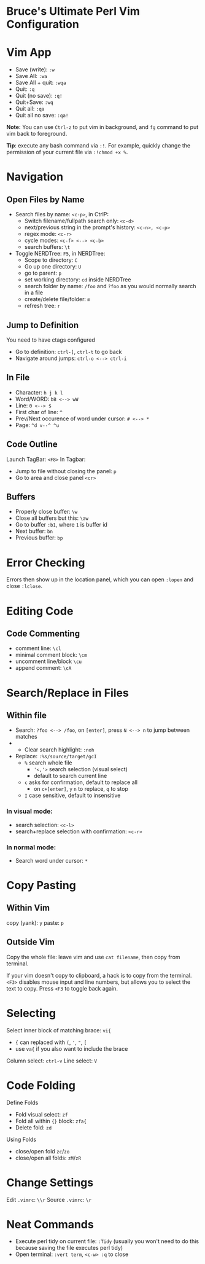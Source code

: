 Bruce's Ultimate Perl Vim Configuration
===================================

# Vim App

 - Save (write): `:w`
 - Save All: `:wa`
 - Save All + quit: `:wqa`
 - Quit: `:q`
 - Quit (no save): `:q!`
 - Quit+Save: `:wq`
 - Quit all: `:qa`
 - Quit all no save: `:qa!`
 
**Note:** You can use `Ctrl-z` to put vim in background, and `fg` command to put vim back to foreground.

**Tip**: execute any bash command via `:!`. For example, quickly change the permission of your current file via `:!chmod +x %`.

# Navigation

## Open Files by Name

 - Search files by name: `<c-p>`, in CtrlP:
   - Switch filename/fullpath search only: `<c-d>`
   - next/previous string in the prompt's history: `<c-n>, <c-p>`
   - regex mode: `<c-r>`
   - cycle modes: `<c-f> <--> <c-b>`
   - search buffers: `\t`
 - Toggle NERDTree: `F5`, in NERDTree:
   - Scope to directory: `C`
   - Go up one directory: `U`
   - go to parent: `p`
   - set working directory: `cd` inside NERDTree
   - search folder by name: `/foo` and `?foo` as you would normally search in a file
   - create/delete file/folder: `m`
   - refresh tree: `r`

## Jump to Definition

You need to have ctags configured

 - Go to definition: `ctrl-]`, `ctrl-t` to go back
 - Navigate around jumps: `ctrl-o <--> ctrl-i`
 
## In File

 - Character: `h j k l`
 - Word/WORD: `bB <--> wW`
 - Line: `0 <--> $`
 - First char of line: `^`
 - Prev/Next occurence of word under cursor: `# <--> *`
 - Page: `^d v--^ ^u`
 
## Code Outline

Launch TagBar: `<F8>`
In Tagbar:
 - Jump to file without closing the panel: `p`
 - Go to area and close panel `<cr>`
 
## Buffers

 - Properly close buffer: `\w`
 - Close all buffers but this: `\aw`
 - Go to buffer `:b1`, where `1` is buffer id
 - Next buffer: `bn`
 - Previous buffer: `bp`

# Error Checking

Errors then show up in the location panel, which you can open `:lopen` and close `:lclose`.

# Editing Code

## Code Commenting

 - comment line: `\cl`
 - minimal comment block: `\cm`
 - uncomment line/block `\cu`
 - append comment: `\cA`

# Search/Replace in Files

## Within file

- Search: `?foo <--> /foo`, on `[enter]`, press `N <--> n` to jump between matches
- 	- Clear search highlight: `:noh` 
- Replace: `:%s/source/target/gcI`
	- `%` search whole file
        - `'<,'>` search selection (visual select)
        - default to search current line
	- `c` asks for confirmation, default to replace all
		- on `c+[enter]`, `y` `n` to replace, `q` to stop
	- `I` case sensitive, default to insensitive

### In visual mode:

 - search selection: `<c-l>`
 - search+replace selection with confirmation: `<c-r>`

### In normal mode:
 - Search word under cursor: `*`

# Copy Pasting 

## Within Vim

copy (yank): `y`
paste: `p`

## Outside Vim

Copy the whole file: leave vim and use `cat filename`, then copy from terminal.

If your vim doesn't copy to clipboard, a hack is to copy from the terminal. `<F3>` disables mouse input and line numbers, but allows you to select the text to copy. Press `<F3` to toggle back again.

# Selecting

Select inner block of matching brace: `vi{`
 - `{` can replaced with `(`, `'`, `"`, `[` 
 - use `va{` if you also want to include the brace

Column select: `ctrl-v`
Line select: `V`

# Code Folding

Define Folds
- Fold visual select: `zf`
- Fold all within `{}` block: `zfa{`
- Delete fold: `zd`

Using Folds
- close/open fold `zc`/`zo`
- close/open all folds: `zM`/`zR`

# Change Settings

Edit `.vimrc`: `\\r`
Source `.vimrc`: `\r`

# Neat Commands

 - Execute perl tidy on current file: `:Tidy` (usually you won't need to do this because saving the file executes perl tidy)
 - Open terminal: `:vert term`, `<c-w> :q` to close
 
